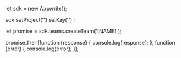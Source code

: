 let sdk = new Appwrite();

sdk
    setProject('')
    setKey('')
;

let promise = sdk.teams.createTeam('[NAME]');

promise.then(function (response) {
    console.log(response);
}, function (error) {
    console.log(error);
});